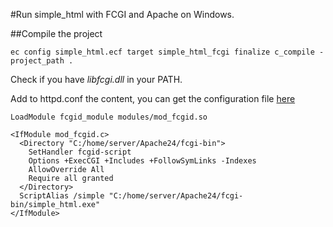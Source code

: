 #Run simple_html with FCGI and Apache on Windows.


##Compile the project

	ec ­config simple_html.ecf ­target simple_html_fcgi ­finalize ­c_compile ­project_path .

Check if you have _libfcgi.dll_ in your PATH.

Add to httpd.conf the content, you can get the configuration file [here](/config.conf) 

```
LoadModule fcgid_module modules/mod_fcgid.so

<IfModule mod_fcgid.c>
  <Directory "C:/home/server/Apache24/fcgi-bin">
    SetHandler fcgid-script
    Options +ExecCGI +Includes +FollowSymLinks -Indexes
    AllowOverride All
    Require all granted
  </Directory>
  ScriptAlias /simple "C:/home/server/Apache24/fcgi-bin/simple_html.exe"
</IfModule>
```


